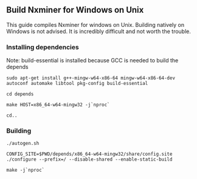 ## Build Nxminer for Windows on Unix

This guide compiles Nxminer for windows on Unix. Building natively on Windows is not advised. It is incredibly difficult and not worth the trouble.

### Installing dependencies

Note: build-essential is installed because GCC is needed to build the depends

```
sudo apt-get install g++-mingw-w64-x86-64 mingw-w64-x86-64-dev autoconf automake libtool pkg-config build-essential

cd depends

make HOST=x86_64-w64-mingw32 -j`nproc`

cd..
```

### Building

```
./autogen.sh

CONFIG_SITE=$PWD/depends/x86_64-w64-mingw32/share/config.site ./configure --prefix=/ --disable-shared --enable-static-build  

make -j`nproc`
```
